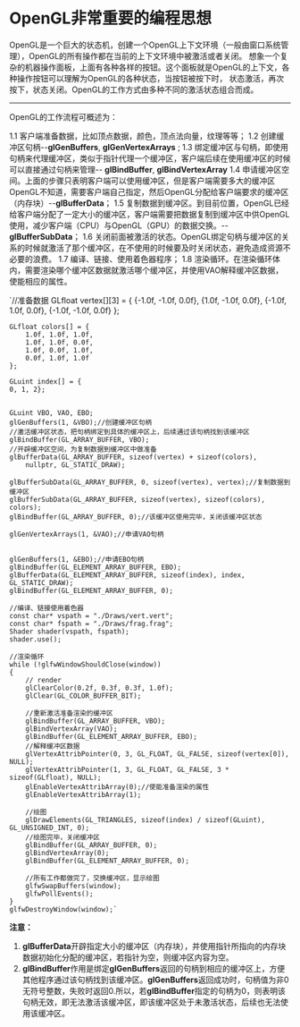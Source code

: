 # OpenGL非常重要的编程思想

OpenGL是一个巨大的状态机，创建一个OpenGL上下文环境（一般由窗口系统管理），OpenGL的所有操作都在当前的上下文环境中被激活或者关闭。
想象一个复杂的机器操作面板，上面有各种各样的按钮。这个面板就是OpenGL的上下文，各种操作按钮可以理解为OpenGL的各种状态，当按钮被按下时，
状态激活，再次按下，状态关闭。OpenGL的工作方式由多种不同的激活状态组合而成。
***
OpenGL的工作流程可概述为：

1.1 客户端准备数据，比如顶点数据，颜色，顶点法向量，纹理等等；
1.2 创建缓冲区句柄--**glGenBuffers**, **glGenVertexArrays** ;
1.3 绑定缓冲区与句柄，即使用句柄来代理缓冲区，类似于指针代理一个缓冲区，客户端后续在使用缓冲区的时候可以直接通过句柄来管理--
    **glBindBuffer**, **glBindVertexArray**
1.4 申请缓冲区空间。上面的步骤只表明客户端可以使用缓冲区，但是客户端需要多大的缓冲区OpenGL不知道，需要客户端自己指定，然后OpenGL分配给客户端要求的缓冲区（内存块）--**glBufferData**；
1.5 复制数据到缓冲区。到目前位置，OpenGL已经给客户端分配了一定大小的缓冲区，客户端需要把数据复制到缓冲区中供OpenGL使用，减少客户端（CPU）与OpenGL（GPU）的数据交换。--**glBufferSubData**；
1.6 关闭前面被激活的状态。OpenGL绑定句柄与缓冲区的关系的时候就激活了那个缓冲区，在不使用的时候要及时关闭状态，避免造成资源不必要的浪费。
1.7 编译、链接、使用着色器程序；
1.8 渲染循环。在渲染循环体内，需要渲染哪个缓冲区数据就激活哪个缓冲区，并使用VAO解释缓冲区数据，使能相应的属性。

`//准备数据
	GLfloat vertex[][3] = {
		{-1.0f, -1.0f, 0.0f},
		{1.0f, -1.0f, 0.0f},
		{-1.0f, 1.0f, 0.0f},
		{-1.0f, -1.0f, 0.0f} };

	GLfloat colors[] = {
		1.0f, 1.0f, 1.0f,
		1.0f, 1.0f, 0.0f,
		1.0f, 0.0f, 1.0f,
		0.0f, 1.0f, 1.0f
	};

	GLuint index[] = {
	0, 1, 2};

	
	GLuint VBO, VAO, EBO;
	glGenBuffers(1, &VBO);//创建缓冲区句柄
	//激活缓冲区状态，把句柄绑定到具体的缓冲区上，后续通过该句柄找到该缓冲区
	glBindBuffer(GL_ARRAY_BUFFER, VBO);
	//开辟缓冲区空间，为复制数据到缓冲区中做准备
	glBufferData(GL_ARRAY_BUFFER, sizeof(vertex) + sizeof(colors),
		nullptr, GL_STATIC_DRAW);

	glBufferSubData(GL_ARRAY_BUFFER, 0, sizeof(vertex), vertex);//复制数据到缓冲区
	glBufferSubData(GL_ARRAY_BUFFER, sizeof(vertex), sizeof(colors), colors);
	glBindBuffer(GL_ARRAY_BUFFER, 0);//该缓冲区使用完毕，关闭该缓冲区状态

	glGenVertexArrays(1, &VAO);//申请VAO句柄


	glGenBuffers(1, &EBO);//申请EBO句柄
	glBindBuffer(GL_ELEMENT_ARRAY_BUFFER, EBO);
	glBufferData(GL_ELEMENT_ARRAY_BUFFER, sizeof(index), index, GL_STATIC_DRAW);
	glBindBuffer(GL_ELEMENT_ARRAY_BUFFER, 0);

	//编译、链接使用着色器
	const char* vspath = "./Draws/vert.vert";
	const char* fspath = "./Draws/frag.frag";
	Shader shader(vspath, fspath);
	shader.use();

	//渲染循环
	while (!glfwWindowShouldClose(window))
	{
		// render
		glClearColor(0.2f, 0.3f, 0.3f, 1.0f);
		glClear(GL_COLOR_BUFFER_BIT);

		//重新激活准备渲染的缓冲区
		glBindBuffer(GL_ARRAY_BUFFER, VBO);
		glBindVertexArray(VAO);
		glBindBuffer(GL_ELEMENT_ARRAY_BUFFER, EBO);
		//解释缓冲区数据
		glVertexAttribPointer(0, 3, GL_FLOAT, GL_FALSE, sizeof(vertex[0]), NULL);
		glVertexAttribPointer(1, 3, GL_FLOAT, GL_FALSE, 3 * sizeof(GLfloat), NULL);
		glEnableVertexAttribArray(0);//使能准备渲染的属性
		glEnableVertexAttribArray(1);
		
		//绘图
		glDrawElements(GL_TRIANGLES, sizeof(index) / sizeof(GLuint), GL_UNSIGNED_INT, 0);
		//绘图完毕，关闭缓冲区
		glBindBuffer(GL_ARRAY_BUFFER, 0);
		glBindVertexArray(0);
		glBindBuffer(GL_ELEMENT_ARRAY_BUFFER, 0);

		//所有工作都做完了，交换缓冲区，显示绘图
		glfwSwapBuffers(window);
		glfwPollEvents();
	}
	glfwDestroyWindow(window);`
  
  **注意：**
  1. **glBufferData**开辟指定大小的缓冲区（内存块），并使用指针所指向的内存块数据初始化分配的缓冲区，若指针为空，则缓冲区内容为空。
  2. **glBindBuffer**作用是绑定**glGenBuffers**返回的句柄到相应的缓冲区上，方便其他程序通过该句柄找到该缓冲区。**glGenBuffers**返回成功时，句柄值为非0无符号整数，失败时返回0.所以，若**glBindBuffer**指定的句柄为0，则表明该句柄无效，即无法激活该缓冲区，即该缓冲区处于未激活状态，后续也无法使用该缓冲区。


